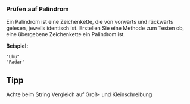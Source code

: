 
### Prüfen auf Palindrom


Ein Palindrom ist eine Zeichenkette, die von vorwärts und rückwärts gelesen, jeweils
identisch ist. Erstellen Sie eine Methode zum Testen ob, eine übergebene Zeichenkette ein
Palindrom ist.

**Beispiel:**

```plaintext
"Uhu"
"Radar"
```

## Tipp
Achte beim String Vergleich auf Groß- und Kleinschreibung
